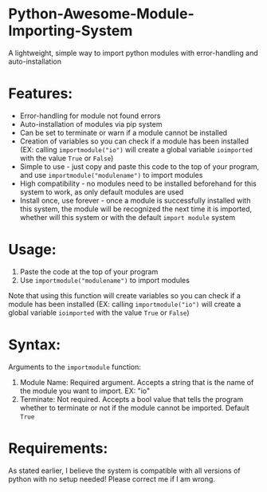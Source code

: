 # Python-Awesome-Module-Importing-System
A lightweight, simple way to import python modules with error-handling and auto-installation

# Features:
- Error-handling for module not found errors
- Auto-installation of modules via pip system
- Can be set to terminate or warn if a module cannot be installed
- Creation of variables so you can check if a module has been installed
(EX: calling `importmodule("io")` will create a global variable `ioimported` with the value `True` or `False`)
- Simple to use - just copy and paste this code to the top of your program, and use `importmodule("modulename")` to import modules
- High compatibility - no modules need to be installed beforehand for this system to work, as only default modules are used
- Install once, use forever - once a module is successfully installed with this system, the module will be recognized the next time it is imported, whether will this system or with the default `import module` system

# Usage:
1. Paste the code at the top of your program
2. Use `importmodule("modulename")` to import modules

Note that using this function will create variables so you can check if a module has been installed
(EX: calling `importmodule("io")` will create a global variable `ioimported` with the value `True` or `False`)

# Syntax:
Arguments to the `importmodule` function:
1. Module Name: Required argument. Accepts a string that is the name of the module you want to import. EX: "io"
2. Terminate: Not required. Accepts a bool value that tells the program whether to terminate or not if the module cannot be imported. Default `True`

# Requirements:
As stated earlier, I believe the system is compatible with all versions of python with no setup needed! Please correct me if I am wrong.
